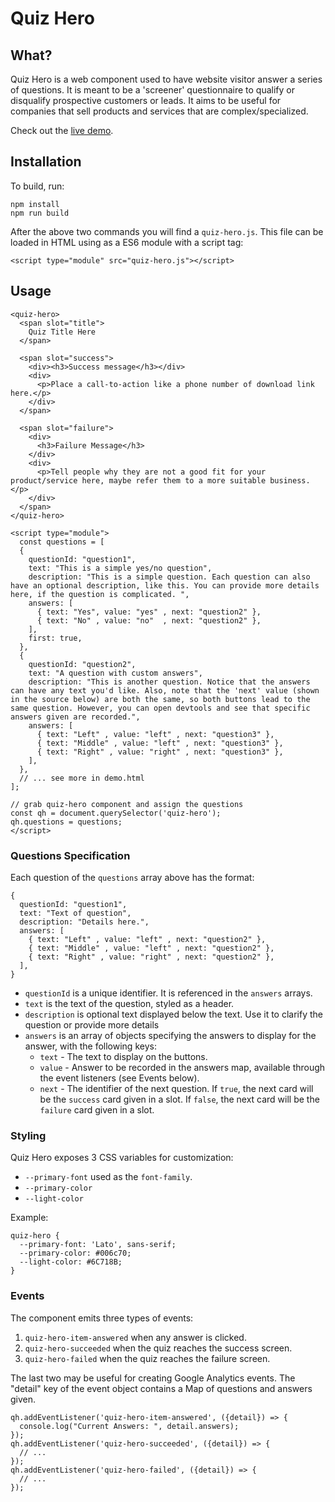 # Quiz Hero

## What?

Quiz Hero is a web component used to have website visitor answer a series of questions. It is meant to be a 'screener' questionnaire to qualify or disqualify prospective customers or leads. It aims to be useful for companies that sell products and services that are complex/specialized.

Check out the [live demo](https://tnishimura.github.io/quiz-hero/demo/index.html).

## Installation

To build, run:

    npm install
    npm run build

After the above two commands you will find a `quiz-hero.js`. This file can be loaded in HTML using as a ES6 module with a script tag:

    <script type="module" src="quiz-hero.js"></script>

## Usage

    <quiz-hero>
      <span slot="title">
        Quiz Title Here
      </span>

      <span slot="success">
        <div><h3>Success message</h3></div>
        <div>
          <p>Place a call-to-action like a phone number of download link here.</p>
        </div>
      </span>

      <span slot="failure">
        <div>
          <h3>Failure Message</h3>
        </div>
        <div>
          <p>Tell people why they are not a good fit for your product/service here, maybe refer them to a more suitable business.</p>
        </div>
      </span>
    </quiz-hero>

    <script type="module">
      const questions = [
      {
        questionId: "question1",
        text: "This is a simple yes/no question",
        description: "This is a simple question. Each question can also have an optional description, like this. You can provide more details here, if the question is complicated. ",
        answers: [
          { text: "Yes", value: "yes" , next: "question2" },
          { text: "No" , value: "no"  , next: "question2" },
        ],
        first: true,
      },
      {
        questionId: "question2",
        text: "A question with custom answers",
        description: "This is another question. Notice that the answers can have any text you'd like. Also, note that the 'next' value (shown in the source below) are both the same, so both buttons lead to the same question. However, you can open devtools and see that specific answers given are recorded.",
        answers: [
          { text: "Left" , value: "left" , next: "question3" },
          { text: "Middle" , value: "left" , next: "question3" },
          { text: "Right" , value: "right" , next: "question3" },
        ],
      },
      // ... see more in demo.html
    ];

    // grab quiz-hero component and assign the questions
    const qh = document.querySelector('quiz-hero');
    qh.questions = questions;
    </script>

### Questions Specification

Each question of the `questions` array above has the format:
    
    {
      questionId: "question1",
      text: "Text of question",
      description: "Details here.",
      answers: [
        { text: "Left" , value: "left" , next: "question2" },
        { text: "Middle" , value: "left" , next: "question2" },
        { text: "Right" , value: "right" , next: "question2" },
      ],
    }

* `questionId` is a unique identifier. It is referenced in the `answers` arrays.
* `text` is the text of the question, styled as a header.
* `description` is optional text displayed below the text. Use it to clarify the question or provide more details
* `answers` is an array of objects specifying the answers to display for the answer, with the following keys:
  * `text` - The text to display on the buttons.
  * `value` - Answer to be recorded in the answers map, available through the event listeners (see Events below).
  * `next` - The identifier of the next question. If `true`, the next card will be the `success` card given in a slot.  If `false`, the next card will be the `failure` card given in a slot.

### Styling

Quiz Hero exposes 3 CSS variables for customization: 

* `--primary-font` used as the `font-family`.
* `--primary-color`
* `--light-color`

Example:

    quiz-hero {
      --primary-font: 'Lato', sans-serif;
      --primary-color: #006c70;
      --light-color: #6C718B;
    }

### Events

The component emits three types of events:

1. `quiz-hero-item-answered` when any answer is clicked.
2. `quiz-hero-succeeded` when the quiz reaches the success screen.
3. `quiz-hero-failed` when the quiz reaches the failure screen.

The last two may be useful for creating Google Analytics events.  The "detail" key of the event object contains a Map of questions and answers given.

    qh.addEventListener('quiz-hero-item-answered', ({detail}) => {
      console.log("Current Answers: ", detail.answers);
    });
    qh.addEventListener('quiz-hero-succeeded', ({detail}) => {
      // ...
    });
    qh.addEventListener('quiz-hero-failed', ({detail}) => {
      // ...
    });
